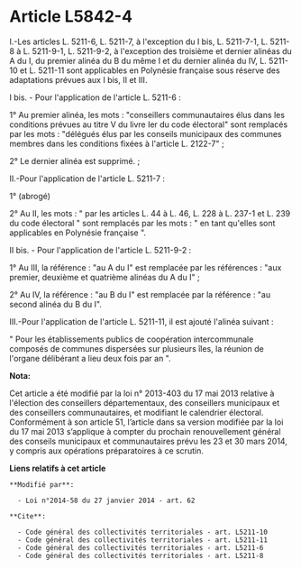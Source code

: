 # Article L5842-4

I.-Les articles L. 5211-6, L. 5211-7, à l'exception du I bis, L. 5211-7-1, L. 5211-8 à L. 5211-9-1, L. 5211-9-2, à
l'exception des troisième et dernier alinéas du A du I, du premier alinéa du B du même I et du dernier alinéa du IV, L.
5211-10 et L. 5211-11 sont applicables en Polynésie française sous réserve des adaptations prévues aux I bis, II et III. 

I bis. - Pour l'application de l'article L. 5211-6 :

1° Au premier alinéa, les mots : "conseillers communautaires élus dans les conditions prévues au titre V du livre Ier du code
électoral" sont remplacés par les mots : "délégués élus par les conseils municipaux des communes membres dans les conditions
fixées à l'article L. 2122-7" ;

2° Le dernier alinéa est supprimé. ;

II.-Pour l'application de l'article L. 5211-7 : 

1° (abrogé)

2° Au II, les mots : " par les articles L. 44 à L. 46, L. 228 à L. 237-1 et L. 239 du code électoral " sont remplacés par les
mots : " en tant qu'elles sont applicables en Polynésie française ". 

II bis. - Pour l'application de l'article L. 5211-9-2 : 

1° Au III, la référence : "au A du I" est remplacée par les références : "aux premier, deuxième et quatrième alinéas du A du
I" ; 

2° Au IV, la référence : "au B du I" est remplacée par la référence : "au second alinéa du B du I". 

III.-Pour l'application de l'article L. 5211-11, il est ajouté l'alinéa suivant : 

" Pour les établissements publics de coopération intercommunale composés de communes dispersées sur plusieurs îles, la
réunion de l'organe délibérant a lieu deux fois par an ".

**Nota:**

Cet article a été modifié par la loi n° 2013-403 du 17 mai 2013 relative à l'élection des conseillers départementaux, des
conseillers municipaux et des conseillers communautaires, et modifiant le calendrier électoral. Conformément à son article
51, l’article dans sa version modifiée par la loi du 17 mai 2013 s’applique à compter du prochain renouvellement général des
conseils municipaux et communautaires prévu les 23 et 30 mars 2014, y compris aux opérations préparatoires à ce scrutin.

**Liens relatifs à cet article**

	**Modifié par**:

	  - Loi n°2014-58 du 27 janvier 2014 - art. 62

	**Cite**:

	  - Code général des collectivités territoriales - art. L5211-10
	  - Code général des collectivités territoriales - art. L5211-11
	  - Code général des collectivités territoriales - art. L5211-6
	  - Code général des collectivités territoriales - art. L5211-8

